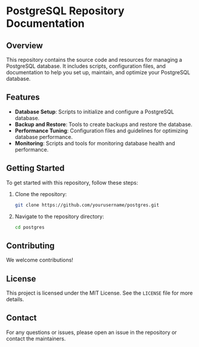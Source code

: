 # PostgreSQL Repository Documentation

## Overview

This repository contains the source code and resources for managing a PostgreSQL database. It includes scripts, configuration files, and documentation to help you set up, maintain, and optimize your PostgreSQL database.

## Features

- **Database Setup**: Scripts to initialize and configure a PostgreSQL database.
- **Backup and Restore**: Tools to create backups and restore the database.
- **Performance Tuning**: Configuration files and guidelines for optimizing database performance.
- **Monitoring**: Scripts and tools for monitoring database health and performance.

## Getting Started

To get started with this repository, follow these steps:

1. Clone the repository:
    ```sh
    git clone https://github.com/yourusername/postgres.git
    ```
2. Navigate to the repository directory:
    ```sh
    cd postgres
    ```


## Contributing

We welcome contributions! 

## License

This project is licensed under the MIT License. See the `LICENSE` file for more details.

## Contact

For any questions or issues, please open an issue in the repository or contact the maintainers.
